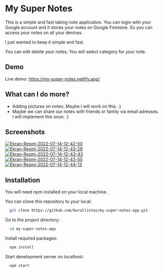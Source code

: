 # My Super Notes

This is a simple and fast taking note application. You can login with your Google account and it stores your notes on Google Firestore. So you can access your notes on all your devices.

I just wanted to keep it simple and fast.

You can edit delete your notes. You will select category for your note.

## Demo

Live demo: https://my-super-notes.netlify.app/

## What can I do more?

- Adding pictures on notes. Maybe I will work on this. :)
- Maybe we can share our notes with friends or family via email adresses. I will implement this soon. :)

## Screenshots

<a href="https://ibb.co/bQYQtX1"><img src="https://i.ibb.co/hLrL0Vs/Ekran-Resmi-2022-07-14-12-42-50.png" alt="Ekran-Resmi-2022-07-14-12-42-50" border="0"></a>
<a href="https://ibb.co/nB3y6yr"><img src="https://i.ibb.co/tzZ6Q6B/Ekran-Resmi-2022-07-14-12-43-29.png" alt="Ekran-Resmi-2022-07-14-12-43-29" border="0"></a>
<a href="https://ibb.co/k8w9xsX"><img src="https://i.ibb.co/WyMP64f/Ekran-Resmi-2022-07-14-12-43-43.png" alt="Ekran-Resmi-2022-07-14-12-43-43" border="0"></a>
<a href="https://ibb.co/BVs06jC"><img src="https://i.ibb.co/RpHR6PD/Ekran-Resmi-2022-07-14-12-43-55.png" alt="Ekran-Resmi-2022-07-14-12-43-55" border="0"></a>
<a href="https://ibb.co/DDzW2wp"><img src="https://i.ibb.co/VWJ94Mm/Ekran-Resmi-2022-07-14-12-44-13.png" alt="Ekran-Resmi-2022-07-14-12-44-13" border="0"></a>

## Installation

You will need npm installed on your local machine.

You can clone this repository to your local:

```bash
  git clone https://github.com/buraltintas/my-super-notes-app.git
```

Go to the project directory:

```bash
  cd my-super-notes-app
```

Install required packages:

```bash
  npm install
```

Start development server on localhost:

```bash
  npm start
```
